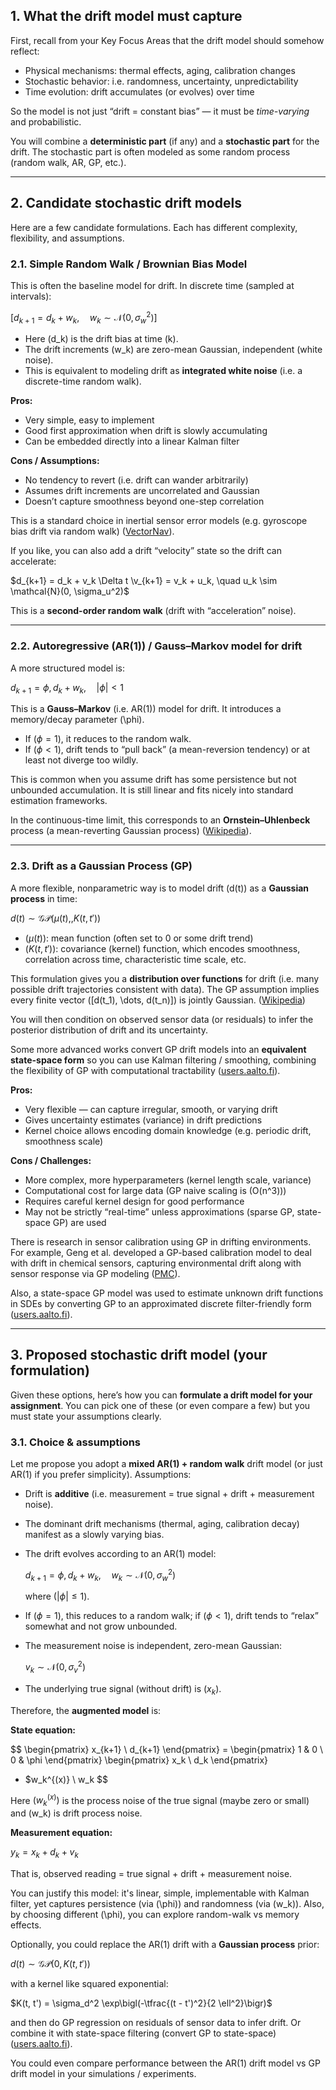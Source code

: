 
## 1. What the drift model must capture

First, recall from your Key Focus Areas that the drift model should somehow reflect:

* Physical mechanisms: thermal effects, aging, calibration changes
* Stochastic behavior: i.e. randomness, uncertainty, unpredictability
* Time evolution: drift accumulates (or evolves) over time

So the model is not just “drift = constant bias” — it must be *time-varying* and probabilistic.

You will combine a **deterministic part** (if any) and a **stochastic part** for the drift. The stochastic part is often modeled as some random process (random walk, AR, GP, etc.).

---

## 2. Candidate stochastic drift models

Here are a few candidate formulations. Each has different complexity, flexibility, and assumptions.

### 2.1. Simple Random Walk / Brownian Bias Model

This is often the baseline model for drift. In discrete time (sampled at intervals):

$[
d_{k+1} = d_k + w_k, \quad w_k \sim \mathcal{N}(0, \sigma_w^2)
]$

* Here (d_k) is the drift bias at time (k).
* The drift increments (w_k) are zero-mean Gaussian, independent (white noise).
* This is equivalent to modeling drift as **integrated white noise** (i.e. a discrete-time random walk).

**Pros:**

* Very simple, easy to implement
* Good first approximation when drift is slowly accumulating
* Can be embedded directly into a linear Kalman filter

**Cons / Assumptions:**

* No tendency to revert (i.e. drift can wander arbitrarily)
* Assumes drift increments are uncorrelated and Gaussian
* Doesn’t capture smoothness beyond one-step correlation

This is a standard choice in inertial sensor error models (e.g. gyroscope bias drift via random walk) ([VectorNav][1]).

If you like, you can also add a drift “velocity” state so the drift can accelerate:

$d_{k+1} = d_k + v_k \Delta t 
\v_{k+1} = v_k + u_k, \quad u_k \sim \mathcal{N}(0, \sigma_u^2)$

This is a **second-order random walk** (drift with “acceleration” noise).

---

### 2.2. Autoregressive (AR(1)) / Gauss–Markov model for drift

A more structured model is:

$d_{k+1} = \phi , d_k + w_k, \quad | \phi | < 1$

This is a **Gauss–Markov** (i.e. AR(1)) model for drift. It introduces a memory/decay parameter (\phi).

* If $(\phi = 1)$, it reduces to the random walk.
* If $(\phi < 1)$, drift tends to “pull back” (a mean-reversion tendency) or at least not diverge too wildly.

This is common when you assume drift has some persistence but not unbounded accumulation. It is still linear and fits nicely into standard estimation frameworks.

In the continuous-time limit, this corresponds to an **Ornstein–Uhlenbeck** process (a mean-reverting Gaussian process) ([Wikipedia][2]).

---

### 2.3. Drift as a Gaussian Process (GP)

A more flexible, nonparametric way is to model drift (d(t)) as a **Gaussian process** in time:

$d(t) \sim \mathcal{GP} \bigl( \mu(t),, K(t, t') \bigr)$

* $(\mu(t))$: mean function (often set to 0 or some drift trend)
* $(K(t, t'))$: covariance (kernel) function, which encodes smoothness, correlation across time, characteristic time scale, etc.

This formulation gives you a **distribution over functions** for drift (i.e. many possible drift trajectories consistent with data). The GP assumption implies every finite vector ([d(t_1), \dots, d(t_n)]) is jointly Gaussian. ([Wikipedia][3])

You will then condition on observed sensor data (or residuals) to infer the posterior distribution of drift and its uncertainty.

Some more advanced works convert GP drift models into an **equivalent state-space form** so you can use Kalman filtering / smoothing, combining the flexibility of GP with computational tractability ([users.aalto.fi][4]).

**Pros:**

* Very flexible — can capture irregular, smooth, or varying drift
* Gives uncertainty estimates (variance) in drift predictions
* Kernel choice allows encoding domain knowledge (e.g. periodic drift, smoothness scale)

**Cons / Challenges:**

* More complex, more hyperparameters (kernel length scale, variance)
* Computational cost for large data (GP naive scaling is (O(n^3)))
* Requires careful kernel design for good performance
* May not be strictly “real-time” unless approximations (sparse GP, state-space GP) are used

There is research in sensor calibration using GP in drifting environments. For example, Geng et al. developed a GP-based calibration model to deal with drift in chemical sensors, capturing environmental drift along with sensor response via GP modeling ([PMC][5]).

Also, a state-space GP model was used to estimate unknown drift functions in SDEs by converting GP to an approximated discrete filter-friendly form ([users.aalto.fi][4]).

---

## 3. Proposed stochastic drift model (your formulation)

Given these options, here’s how you can **formulate a drift model for your assignment**. You can pick one of these (or even compare a few) but you must state your assumptions clearly.

### 3.1. Choice & assumptions

Let me propose you adopt a **mixed AR(1) + random walk** drift model (or just AR(1) if you prefer simplicity). Assumptions:

* Drift is **additive** (i.e. measurement = true signal + drift + measurement noise).
* The dominant drift mechanisms (thermal, aging, calibration decay) manifest as a slowly varying bias.
* The drift evolves according to an AR(1) model:

  $d_{k+1} = \phi , d_k + w_k, \quad w_k \sim \mathcal{N}(0, \sigma_w^2)$

  where $(|\phi| \le 1).$
  
* If $(\phi = 1)$, this reduces to a random walk; if $(\phi < 1)$, drift tends to “relax” somewhat and not grow unbounded.
* The measurement noise is independent, zero-mean Gaussian:
  
  $v_k \sim \mathcal{N}(0, \sigma_v^2)$
  
* The underlying true signal (without drift) is $(x_k).$

Therefore, the **augmented model** is:

**State equation:**

$$
\begin{pmatrix} x_{k+1} \ d_{k+1} \end{pmatrix}
= \begin{pmatrix} 1 & 0 \ 0 & \phi \end{pmatrix}
\begin{pmatrix} x_k \ d_k \end{pmatrix}
* $w_k^{(x)} \ w_k
$$  

Here $(w_k^{(x)})$ is the process noise of the true signal (maybe zero or small) and (w_k) is drift process noise.

**Measurement equation:**

$y_k = x_k + d_k + v_k$

That is, observed reading = true signal + drift + measurement noise.

You can justify this model: it's linear, simple, implementable with Kalman filter, yet captures persistence (via (\phi)) and randomness (via (w_k)). Also, by choosing different (\phi), you can explore random-walk vs memory effects.

Optionally, you could replace the AR(1) drift with a **Gaussian process** prior:

$d(t) \sim \mathcal{GP}(0, K(t, t'))$

with a kernel like squared exponential:


$K(t, t') = \sigma_d^2 \exp\bigl(-\tfrac{(t - t')^2}{2 \ell^2}\bigr)$

and then do GP regression on residuals of sensor data to infer drift. Or combine it with state-space filtering (convert GP to state-space) ([users.aalto.fi][4]).

You could even compare performance between the AR(1) drift model vs GP drift model in your simulations / experiments.



[1]: https://www.vectornav.com/resources/inertial-navigation-primer/specifications--and--error-budgets/specs-imuspecs?utm_source=chatgpt.com "3.1 IMU Specifications"
[2]: https://en.wikipedia.org/wiki/Ornstein%E2%80%93Uhlenbeck_process?utm_source=chatgpt.com "Ornstein–Uhlenbeck process"
[3]: https://en.wikipedia.org/wiki/Gaussian_process?utm_source=chatgpt.com "Gaussian process"
[4]: https://users.aalto.fi/~ssarkka/pub/zhengzGP_SDE_camera_ready.pdf?utm_source=chatgpt.com "state-space gaussian process for drift estimation in stochastic"
[5]: https://pmc.ncbi.nlm.nih.gov/articles/PMC4764506/?utm_source=chatgpt.com "Gaussian process based modeling and experimental ..."
